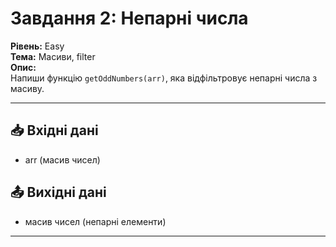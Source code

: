 # Завдання 2: Непарні числа  

**Рівень:** Easy  
**Тема:** Масиви, filter  
**Опис:**  
Напиши функцію `getOddNumbers(arr)`, яка відфільтровує непарні числа з масиву.  

---

## 📥 Вхідні дані
- arr (масив чисел)

## 📤 Вихідні дані
- масив чисел (непарні елементи)

---